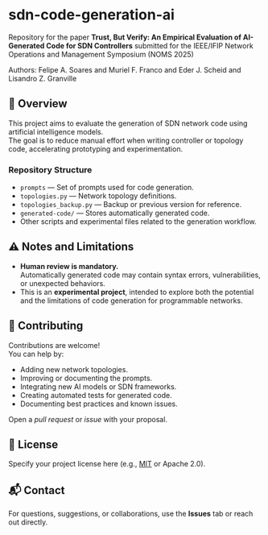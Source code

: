 # sdn-code-generation-ai

Repository for the paper **Trust, But Verify: An Empirical Evaluation of AI-Generated Code for SDN Controllers** submitted for the IEEE/IFIP Network Operations and Management Symposium (NOMS 2025)

Authors: Felipe A. Soares and Muriel F. Franco and Eder J. Scheid and Lisandro Z. Granville


## 🧠 Overview

This project aims to evaluate the generation of SDN network code using artificial intelligence models.  
The goal is to reduce manual effort when writing controller or topology code, accelerating prototyping and experimentation.

### Repository Structure

- `prompts` — Set of prompts used for code generation.  
- `topologies.py` — Network topology definitions.  
- `topologies_backup.py` — Backup or previous version for reference.  
- `generated-code/` — Stores automatically generated code.  
- Other scripts and experimental files related to the generation workflow.


## ⚠️ Notes and Limitations

- **Human review is mandatory.**  
  Automatically generated code may contain syntax errors, vulnerabilities, or unexpected behaviors.  
- This is an **experimental project**, intended to explore both the potential and the limitations of code generation for programmable networks.

## 🤝 Contributing

Contributions are welcome!  
You can help by:

- Adding new network topologies.  
- Improving or documenting the prompts.  
- Integrating new AI models or SDN frameworks.  
- Creating automated tests for generated code.  
- Documenting best practices and known issues.

Open a *pull request* or *issue* with your proposal.

## 📄 License

Specify your project license here (e.g., [MIT](https://opensource.org/licenses/MIT) or Apache 2.0).  


## 📬 Contact

For questions, suggestions, or collaborations, use the **Issues** tab or reach out directly.
